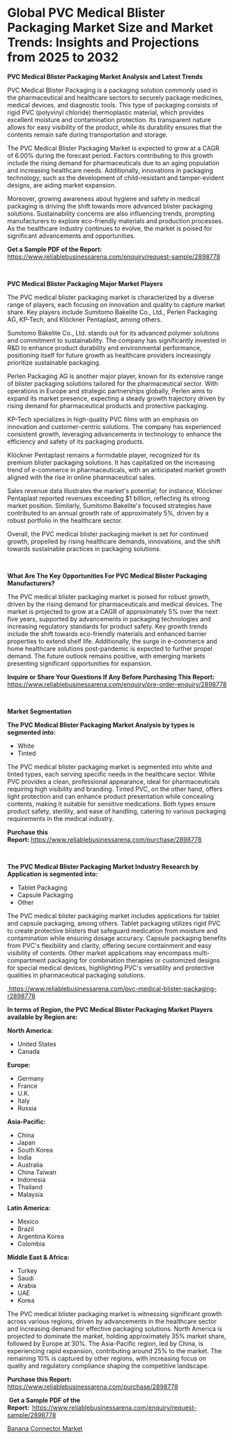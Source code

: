 <p><h1>Global PVC Medical Blister Packaging Market Size and Market Trends: Insights and Projections from 2025 to 2032</h1></p><p><strong>PVC Medical Blister Packaging Market Analysis and Latest Trends</strong></p>
<p><p>PVC Medical Blister Packaging is a packaging solution commonly used in the pharmaceutical and healthcare sectors to securely package medicines, medical devices, and diagnostic tools. This type of packaging consists of rigid PVC (polyvinyl chloride) thermoplastic material, which provides excellent moisture and contamination protection. Its transparent nature allows for easy visibility of the product, while its durability ensures that the contents remain safe during transportation and storage.</p><p>The PVC Medical Blister Packaging Market is expected to grow at a CAGR of 6.00% during the forecast period. Factors contributing to this growth include the rising demand for pharmaceuticals due to an aging population and increasing healthcare needs. Additionally, innovations in packaging technology, such as the development of child-resistant and tamper-evident designs, are aiding market expansion. </p><p>Moreover, growing awareness about hygiene and safety in medical packaging is driving the shift towards more advanced blister packaging solutions. Sustainability concerns are also influencing trends, prompting manufacturers to explore eco-friendly materials and production processes. As the healthcare industry continues to evolve, the market is poised for significant advancements and opportunities.</p></p>
<p><strong>Get a Sample PDF of the Report:&nbsp;</strong> <a href="https://www.reliablebusinessarena.com/enquiry/request-sample/2898778?utm_campaign=3457&utm_medium=2&utm_source=Github&utm_content=ia&utm_term=15032025&utm_id=pvc-medical-blister-packaging">https://www.reliablebusinessarena.com/enquiry/request-sample/2898778</a></p>
<p>&nbsp;</p>
<p><strong>PVC Medical Blister Packaging Major Market Players</strong></p>
<p><p>The PVC medical blister packaging market is characterized by a diverse range of players, each focusing on innovation and quality to capture market share. Key players include Sumitomo Bakelite Co., Ltd., Perlen Packaging AG, KP-Tech, and Klöckner Pentaplast, among others.</p><p>Sumitomo Bakelite Co., Ltd. stands out for its advanced polymer solutions and commitment to sustainability. The company has significantly invested in R&D to enhance product durability and environmental performance, positioning itself for future growth as healthcare providers increasingly prioritize sustainable packaging.</p><p>Perlen Packaging AG is another major player, known for its extensive range of blister packaging solutions tailored for the pharmaceutical sector. With operations in Europe and strategic partnerships globally, Perlen aims to expand its market presence, expecting a steady growth trajectory driven by rising demand for pharmaceutical products and protective packaging.</p><p>KP-Tech specializes in high-quality PVC films with an emphasis on innovation and customer-centric solutions. The company has experienced consistent growth, leveraging advancements in technology to enhance the efficiency and safety of its packaging products.</p><p>Klöckner Pentaplast remains a formidable player, recognized for its premium blister packaging solutions. It has capitalized on the increasing trend of e-commerce in pharmaceuticals, with an anticipated market growth aligned with the rise in online pharmaceutical sales.</p><p>Sales revenue data illustrates the market's potential; for instance, Klöckner Pentaplast reported revenues exceeding $1 billion, reflecting its strong market position. Similarly, Sumitomo Bakelite's focused strategies have contributed to an annual growth rate of approximately 5%, driven by a robust portfolio in the healthcare sector.</p><p>Overall, the PVC medical blister packaging market is set for continued growth, propelled by rising healthcare demands, innovations, and the shift towards sustainable practices in packaging solutions.</p></p>
<p>&nbsp;</p>
<p><strong>What Are The Key Opportunities For PVC Medical Blister Packaging Manufacturers?</strong></p>
<p><p>The PVC medical blister packaging market is poised for robust growth, driven by the rising demand for pharmaceuticals and medical devices. The market is projected to grow at a CAGR of approximately 5% over the next five years, supported by advancements in packaging technologies and increasing regulatory standards for product safety. Key growth trends include the shift towards eco-friendly materials and enhanced barrier properties to extend shelf life. Additionally, the surge in e-commerce and home healthcare solutions post-pandemic is expected to further propel demand. The future outlook remains positive, with emerging markets presenting significant opportunities for expansion.</p></p>
<p><strong>Inquire or Share Your Questions If Any Before Purchasing This Report:</strong> <a href="https://www.reliablebusinessarena.com/enquiry/pre-order-enquiry/2898778?utm_campaign=3457&utm_medium=2&utm_source=Github&utm_content=ia&utm_term=15032025&utm_id=pvc-medical-blister-packaging">https://www.reliablebusinessarena.com/enquiry/pre-order-enquiry/2898778</a></p>
<p>&nbsp;</p>
<p><strong>Market Segmentation</strong></p>
<p><strong>The PVC Medical Blister Packaging Market Analysis by types is segmented into:</strong></p>
<p><ul><li>White</li><li>Tinted</li></ul></p>
<p><p>The PVC medical blister packaging market is segmented into white and tinted types, each serving specific needs in the healthcare sector. White PVC provides a clean, professional appearance, ideal for pharmaceuticals requiring high visibility and branding. Tinted PVC, on the other hand, offers light protection and can enhance product presentation while concealing contents, making it suitable for sensitive medications. Both types ensure product safety, sterility, and ease of handling, catering to various packaging requirements in the medical industry.</p></p>
<p><strong>Purchase this Report:&nbsp;</strong><a href="https://www.reliablebusinessarena.com/purchase/2898778?utm_campaign=3457&utm_medium=2&utm_source=Github&utm_content=ia&utm_term=15032025&utm_id=pvc-medical-blister-packaging">https://www.reliablebusinessarena.com/purchase/2898778</a></p>
<p>&nbsp;</p>
<p><strong>The PVC Medical Blister Packaging Market Industry Research by Application is segmented into:</strong></p>
<p><ul><li>Tablet Packaging</li><li>Capsule Packaging</li><li>Other</li></ul></p>
<p><p>The PVC medical blister packaging market includes applications for tablet and capsule packaging, among others. Tablet packaging utilizes rigid PVC to create protective blisters that safeguard medication from moisture and contamination while ensuring dosage accuracy. Capsule packaging benefits from PVC's flexibility and clarity, offering secure containment and easy visibility of contents. Other market applications may encompass multi-compartment packaging for combination therapies or customized designs for special medical devices, highlighting PVC's versatility and protective qualities in pharmaceutical packaging solutions.</p></p>
<p><a href="https://www.reliablebusinessarena.com/pvc-medical-blister-packaging-r2898778?utm_campaign=3457&utm_medium=2&utm_source=Github&utm_content=ia&utm_term=15032025&utm_id=pvc-medical-blister-packaging">&nbsp;https://www.reliablebusinessarena.com/pvc-medical-blister-packaging-r2898778</a></p>
<p><strong>In terms of Region, the PVC Medical Blister Packaging Market Players available by Region are:</strong></p>
<p>
    <p> <strong> North America: </strong>
        <ul>
            <li>United States</li>
            <li>Canada</li>
        </ul>
        </p> 
    <p> <strong> Europe: </strong>
        <ul>
            <li>Germany</li>
            <li>France</li>
            <li>U.K.</li>
            <li>Italy</li>
            <li>Russia</li>
        </ul>
        </p> 
    <p> <strong> Asia-Pacific: </strong>
        <ul>
            <li>China</li>
            <li>Japan</li>
            <li>South Korea</li>
            <li>India</li>
            <li>Australia</li>
            <li>China Taiwan</li>
            <li>Indonesia</li>
            <li>Thailand</li>
            <li>Malaysia</li>
        </ul>
        </p> 
    <p> <strong> Latin America: </strong>
        <ul>
            <li>Mexico</li>
            <li>Brazil</li>
            <li>Argentina Korea</li>
            <li>Colombia</li>
        </ul>
        </p> 
    <p> <strong> Middle East & Africa: </strong>
        <ul>
            <li>Turkey</li>
            <li>Saudi</li>
            <li>Arabia</li>
            <li>UAE</li>
            <li>Korea</li>
        </ul>
    </p>
    </p>
<p><p>The PVC medical blister packaging market is witnessing significant growth across various regions, driven by advancements in the healthcare sector and increasing demand for effective packaging solutions. North America is projected to dominate the market, holding approximately 35% market share, followed by Europe at 30%. The Asia-Pacific region, led by China, is experiencing rapid expansion, contributing around 25% to the market. The remaining 10% is captured by other regions, with increasing focus on quality and regulatory compliance shaping the competitive landscape.</p></p>
<p><strong>Purchase this Report: </strong><a href="https://www.reliablebusinessarena.com/purchase/2898778?utm_campaign=3457&utm_medium=2&utm_source=Github&utm_content=ia&utm_term=15032025&utm_id=pvc-medical-blister-packaging">https://www.reliablebusinessarena.com/purchase/2898778</a></p>
<p>&nbsp;<strong>Get a Sample PDF of the Report:&nbsp;&nbsp;</strong><a href="https://www.reliablebusinessarena.com/enquiry/request-sample/2898778?utm_campaign=3457&utm_medium=2&utm_source=Github&utm_content=ia&utm_term=15032025&utm_id=pvc-medical-blister-packaging">https://www.reliablebusinessarena.com/enquiry/request-sample/2898778</a></p>
<p><strong></strong></p>
<p><p><a href="https://github.com/kalsirollija/Market-Research-Report-List-1/blob/main/banana-connector-market.md?utm_campaign=3457&utm_medium=2&utm_source=Github&utm_content=ia&utm_term=15032025&utm_id=pvc-medical-blister-packaging">Banana Connector Market</a></p></p>